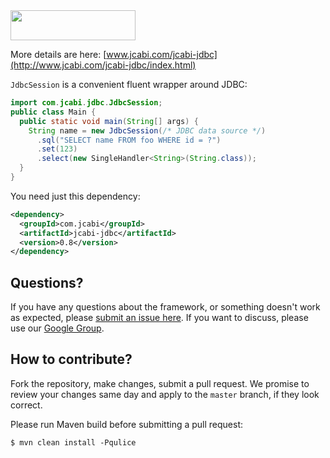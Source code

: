 <img src="http://img.jcabi.com/logo.png" width="200px" height="48px" />

More details are here: [www.jcabi.com/jcabi-jdbc](http://www.jcabi.com/jcabi-jdbc/index.html)

`JdbcSession` is a convenient fluent wrapper around JDBC:

```java
import com.jcabi.jdbc.JdbcSession;
public class Main {
  public static void main(String[] args) {
    String name = new JdbcSession(/* JDBC data source */)
      .sql("SELECT name FROM foo WHERE id = ?")
      .set(123)
      .select(new SingleHandler<String>(String.class));
  }
}
```

You need just this dependency:

```xml
<dependency>
  <groupId>com.jcabi</groupId>
  <artifactId>jcabi-jdbc</artifactId>
  <version>0.8</version>
</dependency>
```

## Questions?

If you have any questions about the framework, or something doesn't work as expected,
please [submit an issue here](https://github.com/yegor256/jcabi/issues/new).
If you want to discuss, please use our [Google Group](https://groups.google.com/forum/#!forum/jcabi).

## How to contribute?

Fork the repository, make changes, submit a pull request.
We promise to review your changes same day and apply to
the `master` branch, if they look correct.

Please run Maven build before submitting a pull request:

```
$ mvn clean install -Pqulice
```
